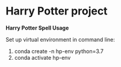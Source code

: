 # Harry Potter project
**Harry Potter Spell Usage**

Set up virtual environment in command line:
1. conda create -n hp-env python=3.7
2. conda activate hp-env


